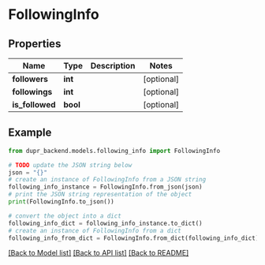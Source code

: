 # FollowingInfo


## Properties

Name | Type | Description | Notes
------------ | ------------- | ------------- | -------------
**followers** | **int** |  | [optional] 
**followings** | **int** |  | [optional] 
**is_followed** | **bool** |  | [optional] 

## Example

```python
from dupr_backend.models.following_info import FollowingInfo

# TODO update the JSON string below
json = "{}"
# create an instance of FollowingInfo from a JSON string
following_info_instance = FollowingInfo.from_json(json)
# print the JSON string representation of the object
print(FollowingInfo.to_json())

# convert the object into a dict
following_info_dict = following_info_instance.to_dict()
# create an instance of FollowingInfo from a dict
following_info_from_dict = FollowingInfo.from_dict(following_info_dict)
```
[[Back to Model list]](../README.md#documentation-for-models) [[Back to API list]](../README.md#documentation-for-api-endpoints) [[Back to README]](../README.md)


